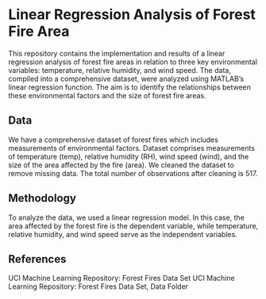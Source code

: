 # Linear Regression Analysis of Forest Fire Area

This repository contains the implementation and results of a linear regression analysis of forest fire areas in relation to three key environmental variables: temperature, relative humidity, and wind speed. The data, compiled into a comprehensive dataset, were analyzed using MATLAB’s linear regression function. The aim is to identify the relationships between these environmental factors and the size of forest fire areas.

## Data

We have a comprehensive dataset of forest fires which includes measurements of environmental factors. Dataset comprises measurements of temperature (temp), relative humidity (RH), wind speed (wind), and the size of the area affected by the fire (area). We cleaned the dataset to remove missing data. The total number of observations after cleaning is 517.

## Methodology

To analyze the data, we used a linear regression model. In this case, the area affected by the forest fire is the dependent variable, while temperature, relative humidity, and wind speed serve as the independent variables.

## References
UCI Machine Learning Repository: Forest Fires Data Set
UCI Machine Learning Repository: Forest Fires Data Set, Data Folder
